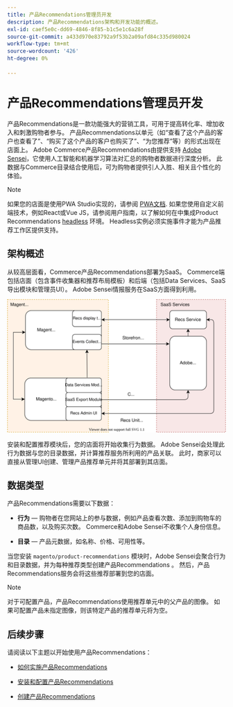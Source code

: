 ```yaml
---
title: 产品Recommendations管理员开发
description: 产品Recommendations架构和开发功能的概述。
exl-id: caef5e0c-dd69-4846-8f85-b1c5e1c6a28f
source-git-commit: a433d970e83792a9f53b2a09afd84c335d980024
workflow-type: tm+mt
source-wordcount: '426'
ht-degree: 0%

---
```


# 产品Recommendations管理员开发

产品Recommendations是一款功能强大的营销工具，可用于提高转化率、增加收入和刺激购物者参与。 产品Recommendations以单元（如“查看了这个产品的客户也查看了”、“购买了这个产品的客户也购买了”、“为您推荐”等）的形式出现在店面上。 Adobe Commerce产品Recommendations由提供支持 [Adobe Sensei](https://www.adobe.com/sensei.html)，它使用人工智能和机器学习算法对汇总的购物者数据进行深度分析。 此数据与Commerce目录结合使用后，可为购物者提供引人入胜、相关且个性化的体验。

>[!NOTE]
>
>如果您的店面是使用PWA Studio实现的，请参阅 [PWA文档](https://developer.adobe.com/commerce/pwa-studio/integrations/product-recommendations/). 如果您使用自定义前端技术，例如React或Vue JS，请参阅用户指南，以了解如何在中集成Product Recommendations [headless](headless.md) 环境。 Headless实例必须实施事件才能为产品推荐工作区提供支持。

## 架构概述

从较高层面看，Commerce产品Recommendations部署为SaaS。 Commerce端包括店面（包含事件收集器和推荐布局模板）和后端（包括Data Services、SaaS导出模块和管理员UI）。 Adobe Sensei情报服务在SaaS方面得到利用。

![产品推荐架构图](assets/arch-diag-sensei.svg)

安装和配置推荐模块后，您的店面将开始收集行为数据。 Adobe Sensei会处理此行为数据与您的目录数据，并计算推荐服务所利用的产品关联。 此时，商家可以直接从管理UI创建、管理产品推荐单元并将其部署到其店面。

## 数据类型

产品Recommendations需要以下数据：

- **行为**  — 购物者在您网站上的参与数据，例如产品查看次数、添加到购物车的商品数，以及购买次数。 Commerce和Adobe Sensei不收集个人身份信息。

- **目录**  — 产品元数据，如名称、价格、可用性等。

当您安装 `magento/product-recommendations` 模块时，Adobe Sensei会聚合行为和目录数据，并为每种推荐类型创建产品Recommendations 。 然后，产品Recommendations服务会将这些推荐部署到您的店面。

>[!NOTE]
>
>对于可配置产品，产品Recommendations使用推荐单元中的父产品的图像。 如果可配置产品未指定图像，则该特定产品的推荐单元将为空。

## 后续步骤

请阅读以下主题以开始使用产品Recommendations：

- [如何实施产品Recommendations](implementation-workflow.md)

- [安装和配置产品Recommendations](install-configure.md)

- [创建产品Recommendations](create.md)
